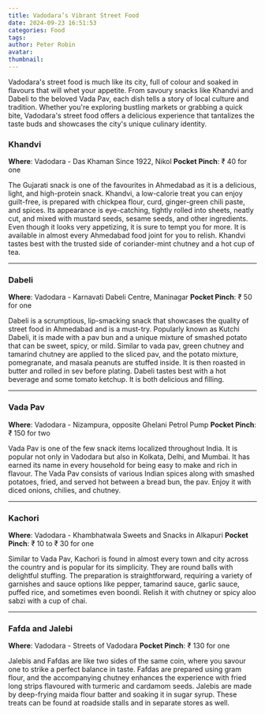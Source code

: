 ```yaml
---
title: Vadodara’s Vibrant Street Food
date: 2024-09-23 16:51:53
categories: Food
tags:
author: Peter Robin
avatar:
thumbnail:
---
```

Vadodara's street food is much like its city, full of colour and soaked in flavours that will whet your appetite. From savoury snacks like Khandvi and Dabeli to the beloved Vada Pav, each dish tells a story of local culture and tradition. Whether you're exploring bustling markets or grabbing a quick bite, Vadodara's street food offers a delicious experience that tantalizes the taste buds and showcases the city's unique culinary identity.

### Khandvi
**Where**: Vadodara - Das Khaman Since 1922, Nikol
**Pocket Pinch**: ₹ 40 for one

The Gujarati snack is one of the favourites in Ahmedabad as it is a delicious, light, and high-protein snack. Khandvi, a low-calorie treat you can enjoy guilt-free, is prepared with chickpea flour, curd, ginger-green chili paste, and spices. Its appearance is eye-catching, tightly rolled into sheets, neatly cut, and mixed with mustard seeds, sesame seeds, and other ingredients. Even though it looks very appetizing, it is sure to tempt you for more. It is available in almost every Ahmedabad food joint for you to relish. Khandvi tastes best with the trusted side of coriander-mint chutney and a hot cup of tea.

---

### Dabeli
**Where**: Vadodara - Karnavati Dabeli Centre, Maninagar
**Pocket Pinch**: ₹ 50 for one

Dabeli is a scrumptious, lip-smacking snack that showcases the quality of street food in Ahmedabad and is a must-try. Popularly known as Kutchi Dabeli, it is made with a pav bun and a unique mixture of smashed potato that can be sweet, spicy, or mild. Similar to vada pav, green chutney and tamarind chutney are applied to the sliced pav, and the potato mixture, pomegranate, and masala peanuts are stuffed inside. It is then roasted in butter and rolled in sev before plating. Dabeli tastes best with a hot beverage and some tomato ketchup. It is both delicious and filling.

---

### Vada Pav
**Where**: Vadodara - Nizampura, opposite Ghelani Petrol Pump
**Pocket Pinch**: ₹ 150 for two

Vada Pav is one of the few snack items localized throughout India. It is popular not only in Vadodara but also in Kolkata, Delhi, and Mumbai. It has earned its name in every household for being easy to make and rich in flavour. The Vada Pav consists of various Indian spices along with smashed potatoes, fried, and served hot between a bread bun, the pav. Enjoy it with diced onions, chilies, and chutney.

---

### Kachori
**Where**: Vadodara - Khambhatwala Sweets and Snacks in Alkapuri
**Pocket Pinch**: ₹ 10 to ₹ 30 for one

Similar to Vada Pav, Kachori is found in almost every town and city across the country and is popular for its simplicity. They are round balls with delightful stuffing. The preparation is straightforward, requiring a variety of garnishes and sauce options like pepper, tamarind sauce, garlic sauce, puffed rice, and sometimes even boondi. Relish it with chutney or spicy aloo sabzi with a cup of chai.

---

### Fafda and Jalebi
**Where**: Vadodara - Streets of Vadodara
**Pocket Pinch**: ₹ 130 for one

Jalebis and Fafdas are like two sides of the same coin, where you savour one to strike a perfect balance in taste. Fafdas are prepared using gram flour, and the accompanying chutney enhances the experience with fried long strips flavoured with turmeric and cardamom seeds. Jalebis are made by deep-frying maida flour batter and soaking it in sugar syrup. These treats can be found at roadside stalls and in separate stores as well.